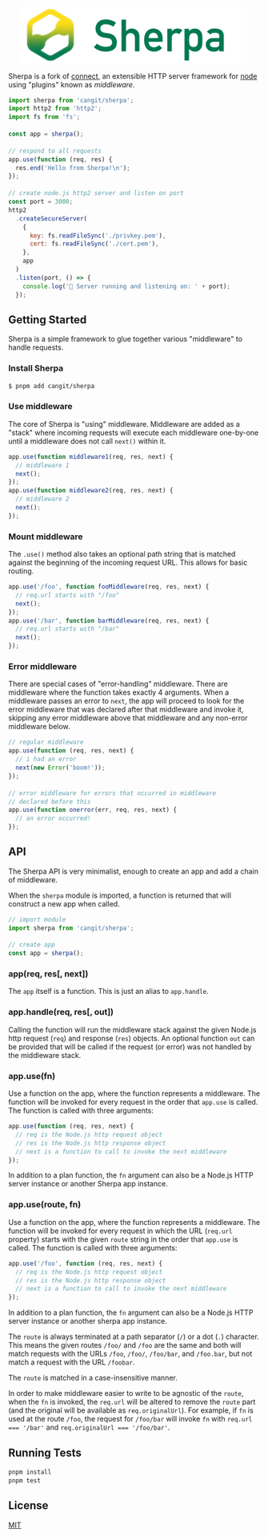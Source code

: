 <div align="center">
  <img src="logo/horizontal.png" alt="sherpa logo" width="450px">
</div>

Sherpa is a fork of [connect](https://github.com/senchalabs/connect), an extensible HTTP server framework for [node](http://nodejs.org) using "plugins" known as _middleware_.

```js
import sherpa from 'cangit/sherpa';
import http2 from 'http2';
import fs from 'fs';

const app = sherpa();

// respond to all requests
app.use(function (req, res) {
  res.end('Hello from Sherpa!\n');
});

// create node.js http2 server and listen on port
const port = 3000;
http2
  .createSecureServer(
    {
      key: fs.readFileSync('./privkey.pem'),
      cert: fs.readFileSync('./cert.pem'),
    },
    app
  )
  .listen(port, () => {
    console.log('🍱 Server running and listening on: ' + port);
  });
```

## Getting Started

Sherpa is a simple framework to glue together various "middleware" to handle requests.

### Install Sherpa

```sh
$ pnpm add cangit/sherpa
```

### Use middleware

The core of Sherpa is "using" middleware. Middleware are added as a "stack"
where incoming requests will execute each middleware one-by-one until a middleware
does not call `next()` within it.

```js
app.use(function middleware1(req, res, next) {
  // middleware 1
  next();
});
app.use(function middleware2(req, res, next) {
  // middleware 2
  next();
});
```

### Mount middleware

The `.use()` method also takes an optional path string that is matched against
the beginning of the incoming request URL. This allows for basic routing.

```js
app.use('/foo', function fooMiddleware(req, res, next) {
  // req.url starts with "/foo"
  next();
});
app.use('/bar', function barMiddleware(req, res, next) {
  // req.url starts with "/bar"
  next();
});
```

### Error middleware

There are special cases of "error-handling" middleware. There are middleware
where the function takes exactly 4 arguments. When a middleware passes an error
to `next`, the app will proceed to look for the error middleware that was declared
after that middleware and invoke it, skipping any error middleware above that
middleware and any non-error middleware below.

```js
// regular middleware
app.use(function (req, res, next) {
  // i had an error
  next(new Error('boom!'));
});

// error middleware for errors that occurred in middleware
// declared before this
app.use(function onerror(err, req, res, next) {
  // an error occurred!
});
```

## API

The Sherpa API is very minimalist, enough to create an app and add a chain
of middleware.

When the `sherpa` module is imported, a function is returned that will construct
a new app when called.

```js
// import module
import sherpa from 'cangit/sherpa';

// create app
const app = sherpa();
```

### app(req, res[, next])

The `app` itself is a function. This is just an alias to `app.handle`.

### app.handle(req, res[, out])

Calling the function will run the middleware stack against the given Node.js
http request (`req`) and response (`res`) objects. An optional function `out`
can be provided that will be called if the request (or error) was not handled
by the middleware stack.

### app.use(fn)

Use a function on the app, where the function represents a middleware. The function
will be invoked for every request in the order that `app.use` is called. The function
is called with three arguments:

```js
app.use(function (req, res, next) {
  // req is the Node.js http request object
  // res is the Node.js http response object
  // next is a function to call to invoke the next middleware
});
```

In addition to a plan function, the `fn` argument can also be a Node.js HTTP server
instance or another Sherpa app instance.

### app.use(route, fn)

Use a function on the app, where the function represents a middleware. The function
will be invoked for every request in which the URL (`req.url` property) starts with
the given `route` string in the order that `app.use` is called. The function is
called with three arguments:

```js
app.use('/foo', function (req, res, next) {
  // req is the Node.js http request object
  // res is the Node.js http response object
  // next is a function to call to invoke the next middleware
});
```

In addition to a plan function, the `fn` argument can also be a Node.js HTTP server
instance or another sherpa app instance.

The `route` is always terminated at a path separator (`/`) or a dot (`.`) character.
This means the given routes `/foo/` and `/foo` are the same and both will match requests
with the URLs `/foo`, `/foo/`, `/foo/bar`, and `/foo.bar`, but not match a request with
the URL `/foobar`.

The `route` is matched in a case-insensitive manner.

In order to make middleware easier to write to be agnostic of the `route`, when the
`fn` is invoked, the `req.url` will be altered to remove the `route` part (and the
original will be available as `req.originalUrl`). For example, if `fn` is used at the
route `/foo`, the request for `/foo/bar` will invoke `fn` with `req.url === '/bar'`
and `req.originalUrl === '/foo/bar'`.

## Running Tests

```bash
pnpm install
pnpm test
```

## License

[MIT](LICENSE)
